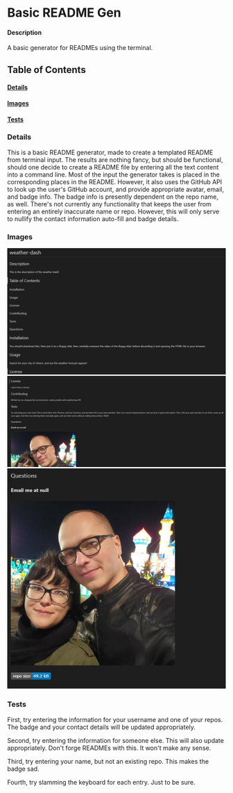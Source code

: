 # Basic README Gen

#### Description
A basic generator for READMEs using the terminal.

## Table of Contents
#### [Details](#details)
#### [Images](#images)
#### [Tests](#tests)

### Details
This is a basic README generator, made to create a templated README from terminal input. The results are nothing fancy, but should be functional, should one decide to create a README file by entering all the text content into a command line.
Most of the input the generator takes is placed in the corresponding places in the README. However, it also uses the GitHub API to look up the user's GitHub account, and provide appropriate avatar, email, and badge info. The badge info is presently dependent on the repo name, as well.
There's not currently any functionality that keeps the user from entering an entirely inaccurate name or repo. However, this will only serve to nullify the contact information auto-fill and badge details.

### Images
![image one](./result1.PNG)
![image two](./result2.PNG)
![image three](./result3.PNG)


### Tests
First, try entering the information for your username and one of your repos. The badge and your contact details will be updated appropriately.

Second, try entering the information for someone else. This will also update appropriately. Don't forge READMEs with this. It won't make any sense.

Third, try entering your name, but not an existing repo. This makes the badge sad.

Fourth, try slamming the keyboard for each entry. Just to be sure.
